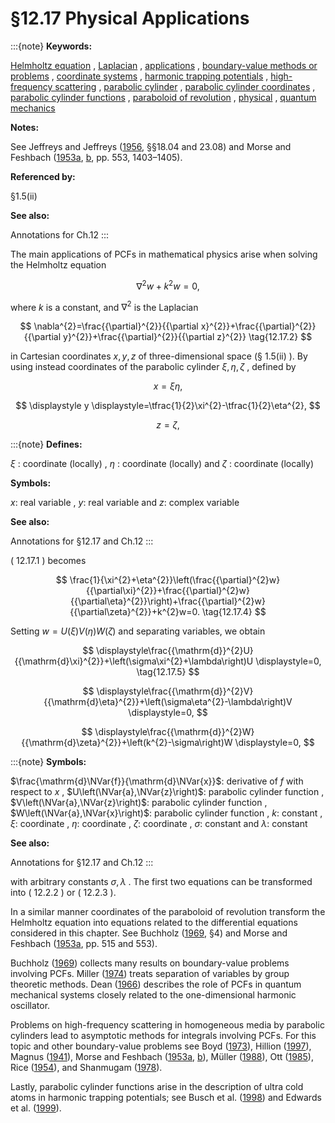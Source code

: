 # §12.17 Physical Applications

:::{note}
**Keywords:**

[Helmholtz equation](http://dlmf.nist.gov/search/search?q=Helmholtz%20equation) , [Laplacian](http://dlmf.nist.gov/search/search?q=Laplacian) , [applications](http://dlmf.nist.gov/search/search?q=applications) , [boundary-value methods or problems](http://dlmf.nist.gov/search/search?q=boundary-value%20methods%20or%20problems) , [coordinate systems](http://dlmf.nist.gov/search/search?q=coordinate%20systems) , [harmonic trapping potentials](http://dlmf.nist.gov/search/search?q=harmonic%20trapping%20potentials) , [high-frequency scattering](http://dlmf.nist.gov/search/search?q=high-frequency%20scattering) , [parabolic cylinder](http://dlmf.nist.gov/search/search?q=parabolic%20cylinder) , [parabolic cylinder coordinates](http://dlmf.nist.gov/search/search?q=parabolic%20cylinder%20coordinates) , [parabolic cylinder functions](http://dlmf.nist.gov/search/search?q=parabolic%20cylinder%20functions) , [paraboloid of revolution](http://dlmf.nist.gov/search/search?q=paraboloid%20of%20revolution) , [physical](http://dlmf.nist.gov/search/search?q=physical) , [quantum mechanics](http://dlmf.nist.gov/search/search?q=quantum%20mechanics)

**Notes:**

See Jeffreys and Jeffreys ([1956](./bib/J.html#bib1166 "Methods of Mathematical Physics"), §§18.04 and 23.08) and Morse and Feshbach ([1953a](./bib/M.html#bib1660 "Methods of Theoretical Physics"), [b](./bib/M.html#bib1661 "Methods of Theoretical Physics"), pp. 553, 1403–1405).

**Referenced by:**

§1.5(ii)

**See also:**

Annotations for Ch.12
:::

The main applications of PCFs in mathematical physics arise when solving the Helmholtz equation


<a id="E1"></a>
$$
\nabla^{2}w+k^{2}w=0, \tag{12.17.1}
$$

where $k$ is a constant, and $\nabla^{2}$ is the Laplacian


<a id="E2"></a>
$$
\nabla^{2}=\frac{{\partial}^{2}}{{\partial x}^{2}}+\frac{{\partial}^{2}}{{\partial y}^{2}}+\frac{{\partial}^{2}}{{\partial z}^{2}} \tag{12.17.2}
$$

in Cartesian coordinates $x,y,z$ of three-dimensional space (§ 1.5(ii) ). By using instead coordinates of the parabolic cylinder $\xi,\eta,\zeta$ , defined by

<a id="E3"></a>

<a id="Ex1"></a>
$$
\displaystyle x \displaystyle=\xi\eta, \tag{12.17.3}
$$

<a id="Ex2"></a>
$$
\displaystyle y \displaystyle=\tfrac{1}{2}\xi^{2}-\tfrac{1}{2}\eta^{2},
$$

<a id="Ex3"></a>
$$
\displaystyle z \displaystyle=\zeta,
$$

:::{note}
**Defines:**

$\xi$ : coordinate (locally) , $\eta$ : coordinate (locally) and $\zeta$ : coordinate (locally)

**Symbols:**

$x$: real variable , $y$: real variable and $z$: complex variable

**See also:**

Annotations for §12.17 and Ch.12
:::

( 12.17.1 ) becomes


<a id="E4"></a>
$$
\frac{1}{\xi^{2}+\eta^{2}}\left(\frac{{\partial}^{2}w}{{\partial\xi}^{2}}+\frac{{\partial}^{2}w}{{\partial\eta}^{2}}\right)+\frac{{\partial}^{2}w}{{\partial\zeta}^{2}}+k^{2}w=0. \tag{12.17.4}
$$

Setting $w=U(\xi)V(\eta)W(\zeta)$ and separating variables, we obtain

<a id="E5"></a>

<a id="Ex4"></a>
$$
\displaystyle\frac{{\mathrm{d}}^{2}U}{{\mathrm{d}\xi}^{2}}+\left(\sigma\xi^{2}+\lambda\right)U \displaystyle=0, \tag{12.17.5}
$$

<a id="Ex5"></a>
$$
\displaystyle\frac{{\mathrm{d}}^{2}V}{{\mathrm{d}\eta}^{2}}+\left(\sigma\eta^{2}-\lambda\right)V \displaystyle=0,
$$

<a id="Ex6"></a>
$$
\displaystyle\frac{{\mathrm{d}}^{2}W}{{\mathrm{d}\zeta}^{2}}+\left(k^{2}-\sigma\right)W \displaystyle=0,
$$

:::{note}
**Symbols:**

$\frac{\mathrm{d}\NVar{f}}{\mathrm{d}\NVar{x}}$: derivative of $f$ with respect to $x$ , $U\left(\NVar{a},\NVar{z}\right)$: parabolic cylinder function , $V\left(\NVar{a},\NVar{z}\right)$: parabolic cylinder function , $W\left(\NVar{a},\NVar{x}\right)$: parabolic cylinder function , $k$: constant , $\xi$: coordinate , $\eta$: coordinate , $\zeta$: coordinate , $\sigma$: constant and $\lambda$: constant

**See also:**

Annotations for §12.17 and Ch.12
:::

with arbitrary constants $\sigma,\lambda$ . The first two equations can be transformed into ( 12.2.2 ) or ( 12.2.3 ).

In a similar manner coordinates of the paraboloid of revolution transform the Helmholtz equation into equations related to the differential equations considered in this chapter. See Buchholz ([1969](./bib/B.html#bib363 "The Confluent Hypergeometric Function with Special Emphasis on Its Applications"), §4) and Morse and Feshbach ([1953a](./bib/M.html#bib1660 "Methods of Theoretical Physics"), pp. 515 and 553).

Buchholz ([1969](./bib/B.html#bib363 "The Confluent Hypergeometric Function with Special Emphasis on Its Applications")) collects many results on boundary-value problems involving PCFs. Miller ([1974](./bib/M.html#bib1623 "Lie theory and separation of variables. I: Parabolic cylinder coordinates")) treats separation of variables by group theoretic methods. Dean ([1966](./bib/D.html#bib621 "The constrained quantum mechanical harmonic oscillator")) describes the role of PCFs in quantum mechanical systems closely related to the one-dimensional harmonic oscillator.

Problems on high-frequency scattering in homogeneous media by parabolic cylinders lead to asymptotic methods for integrals involving PCFs. For this topic and other boundary-value problems see Boyd ([1973](./bib/B.html#bib331 "The asymptotic analysis of canonical problems in high-frequency scattering theory. II. The circular and parabolic cylinders")), Hillion ([1997](./bib/H.html#bib1086 "Diffraction and Weber functions")), Magnus ([1941](./bib/M.html#bib1532 "Zur Theorie des zylindrisch-parabolischen Spiegels")), Morse and Feshbach ([1953a](./bib/M.html#bib1660 "Methods of Theoretical Physics"), [b](./bib/M.html#bib1661 "Methods of Theoretical Physics")), Müller ([1988](./bib/M.html#bib1680 "Elastodynamics in parabolic cylinders")), Ott ([1985](./bib/O.html#bib1821 "Scattering by a parabolic cylinder—a uniform asymptotic expansion")), Rice ([1954](./bib/R.html#bib1946 "Diffraction of plane radio waves by a parabolic cylinder. Calculation of shadows behind hills")), and Shanmugam ([1978](./bib/S.html#bib2055 "Parabolic Cylinder Functions and their Application in Symmetric Two-centre Shell Model")).

Lastly, parabolic cylinder functions arise in the description of ultra cold atoms in harmonic trapping potentials; see Busch et al. ([1998](./bib/B.html#bib389 "Two cold atoms in a harmonic trap")) and Edwards et al. ([1999](./bib/E.html#bib730 "Properties of a Raman atom-laser output coupler")).
